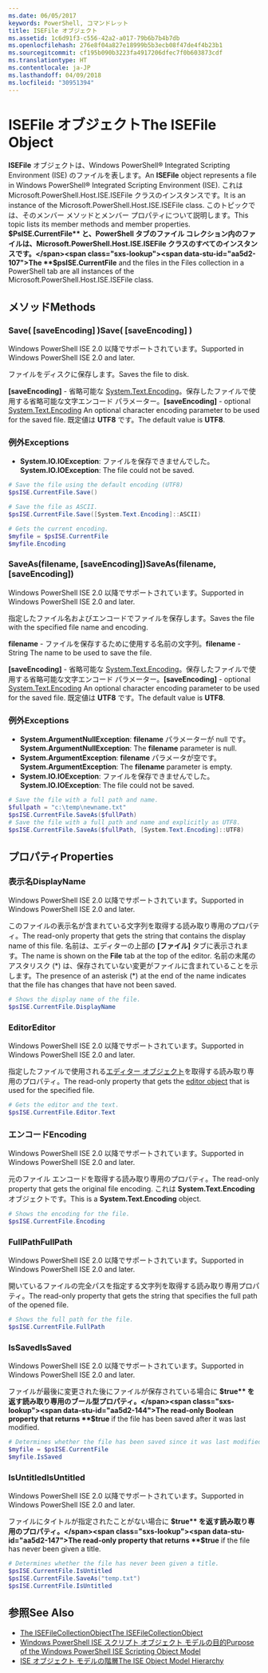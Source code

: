 ```yaml
---
ms.date: 06/05/2017
keywords: PowerShell, コマンドレット
title: ISEFile オブジェクト
ms.assetid: 1c6d91f3-c556-42a2-a017-79b6b7b4b7db
ms.openlocfilehash: 276e8f04a827e18999b5b3ecb08f47de4f4b23b1
ms.sourcegitcommit: cf195b090b3223fa4917206dfec7f0b603873cdf
ms.translationtype: HT
ms.contentlocale: ja-JP
ms.lasthandoff: 04/09/2018
ms.locfileid: "30951394"
---
```

# <a name="the-isefile-object"></a><span data-ttu-id="aa5d2-103">ISEFile オブジェクト</span><span class="sxs-lookup"><span data-stu-id="aa5d2-103">The ISEFile Object</span></span>

<span data-ttu-id="aa5d2-104">**ISEFile** オブジェクトは、Windows PowerShell® Integrated Scripting Environment (ISE) のファイルを表します。</span><span class="sxs-lookup"><span data-stu-id="aa5d2-104">An **ISEFile** object represents a file in Windows PowerShell® Integrated Scripting Environment (ISE).</span></span> <span data-ttu-id="aa5d2-105">これは Microsoft.PowerShell.Host.ISE.ISEFile クラスのインスタンスです。</span><span class="sxs-lookup"><span data-stu-id="aa5d2-105">It is an instance of the Microsoft.PowerShell.Host.ISE.ISEFile class.</span></span> <span data-ttu-id="aa5d2-106">このトピックでは、そのメンバー メソッドとメンバー プロパティについて説明します。</span><span class="sxs-lookup"><span data-stu-id="aa5d2-106">This topic lists its member methods and member properties.</span></span> <span data-ttu-id="aa5d2-107">**$PsISE.CurrentFile** と、PowerShell タブのファイル コレクション内のファイルは、Microsoft.PowerShell.Host.ISE.ISEFile クラスのすべてのインスタンスです。</span><span class="sxs-lookup"><span data-stu-id="aa5d2-107">The **$psISE.CurrentFile** and the files in the Files collection in a PowerShell tab are all instances of the Microsoft.PowerShell.Host.ISE.ISEFile class.</span></span>

## <a name="methods"></a><span data-ttu-id="aa5d2-108">メソッド</span><span class="sxs-lookup"><span data-stu-id="aa5d2-108">Methods</span></span>

### <a name="save-saveencoding-"></a><span data-ttu-id="aa5d2-109">Save\( \[saveEncoding\] \)</span><span class="sxs-lookup"><span data-stu-id="aa5d2-109">Save\( \[saveEncoding\] \)</span></span>

<span data-ttu-id="aa5d2-110">Windows PowerShell ISE 2.0 以降でサポートされています。</span><span class="sxs-lookup"><span data-stu-id="aa5d2-110">Supported in Windows PowerShell ISE 2.0 and later.</span></span>

<span data-ttu-id="aa5d2-111">ファイルをディスクに保存します。</span><span class="sxs-lookup"><span data-stu-id="aa5d2-111">Saves the file to disk.</span></span>

<span data-ttu-id="aa5d2-112">**\[saveEncoding\]** - 省略可能な [System.Text.Encoding](http://msdn.microsoft.com/library/system.text.encoding.aspx)。保存したファイルで使用する省略可能な文字エンコード パラメーター。</span><span class="sxs-lookup"><span data-stu-id="aa5d2-112">**\[saveEncoding\]** - optional [System.Text.Encoding](http://msdn.microsoft.com/library/system.text.encoding.aspx) An optional character encoding parameter to be used for the saved file.</span></span> <span data-ttu-id="aa5d2-113">既定値は **UTF8** です。</span><span class="sxs-lookup"><span data-stu-id="aa5d2-113">The default value is **UTF8**.</span></span>

### <a name="exceptions"></a><span data-ttu-id="aa5d2-114">例外</span><span class="sxs-lookup"><span data-stu-id="aa5d2-114">Exceptions</span></span>

- <span data-ttu-id="aa5d2-115">**System.IO.IOException**: ファイルを保存できませんでした。</span><span class="sxs-lookup"><span data-stu-id="aa5d2-115">**System.IO.IOException**: The file could not be saved.</span></span>

```powershell
# Save the file using the default encoding (UTF8)
$psISE.CurrentFile.Save()

# Save the file as ASCII.
$psISE.CurrentFile.Save([System.Text.Encoding]::ASCII)

# Gets the current encoding.
$myfile = $psISE.CurrentFile
$myfile.Encoding
```

### <a name="saveasfilename-saveencoding"></a><span data-ttu-id="aa5d2-116">SaveAs\(filename, \[saveEncoding\]\)</span><span class="sxs-lookup"><span data-stu-id="aa5d2-116">SaveAs\(filename, \[saveEncoding\]\)</span></span>

<span data-ttu-id="aa5d2-117">Windows PowerShell ISE 2.0 以降でサポートされています。</span><span class="sxs-lookup"><span data-stu-id="aa5d2-117">Supported in Windows PowerShell ISE 2.0 and later.</span></span>

<span data-ttu-id="aa5d2-118">指定したファイル名およびエンコードでファイルを保存します。</span><span class="sxs-lookup"><span data-stu-id="aa5d2-118">Saves the file with the specified file name and encoding.</span></span>

<span data-ttu-id="aa5d2-119">**filename** - ファイルを保存するために使用する名前の文字列。</span><span class="sxs-lookup"><span data-stu-id="aa5d2-119">**filename** - String The name to be used to save the file.</span></span>

<span data-ttu-id="aa5d2-120">**\[saveEncoding\]** - 省略可能な [System.Text.Encoding](http://msdn.microsoft.com/library/system.text.encoding.aspx)。保存したファイルで使用する省略可能な文字エンコード パラメーター。</span><span class="sxs-lookup"><span data-stu-id="aa5d2-120">**\[saveEncoding\]** - optional [System.Text.Encoding](http://msdn.microsoft.com/library/system.text.encoding.aspx) An optional character encoding parameter to be used for the saved file.</span></span> <span data-ttu-id="aa5d2-121">既定値は **UTF8** です。</span><span class="sxs-lookup"><span data-stu-id="aa5d2-121">The default value is **UTF8**.</span></span>

### <a name="exceptions"></a><span data-ttu-id="aa5d2-122">例外</span><span class="sxs-lookup"><span data-stu-id="aa5d2-122">Exceptions</span></span>

- <span data-ttu-id="aa5d2-123">**System.ArgumentNullException**: **filename** パラメーターが null です。</span><span class="sxs-lookup"><span data-stu-id="aa5d2-123">**System.ArgumentNullException**: The **filename** parameter is null.</span></span>
- <span data-ttu-id="aa5d2-124">**System.ArgumentException**: **filename** パラメータが空です。</span><span class="sxs-lookup"><span data-stu-id="aa5d2-124">**System.ArgumentException**: The **filename** parameter is empty.</span></span>
- <span data-ttu-id="aa5d2-125">**System.IO.IOException**: ファイルを保存できませんでした。</span><span class="sxs-lookup"><span data-stu-id="aa5d2-125">**System.IO.IOException**: The file could not be saved.</span></span>

```powershell
# Save the file with a full path and name.
$fullpath = "c:\temp\newname.txt"
$psISE.CurrentFile.SaveAs($fullPath)
# Save the file with a full path and name and explicitly as UTF8.
$psISE.CurrentFile.SaveAs($fullPath, [System.Text.Encoding]::UTF8)
```

## <a name="properties"></a><span data-ttu-id="aa5d2-126">プロパティ</span><span class="sxs-lookup"><span data-stu-id="aa5d2-126">Properties</span></span>

### <a name="displayname"></a><span data-ttu-id="aa5d2-127">表示名</span><span class="sxs-lookup"><span data-stu-id="aa5d2-127">DisplayName</span></span>

<span data-ttu-id="aa5d2-128">Windows PowerShell ISE 2.0 以降でサポートされています。</span><span class="sxs-lookup"><span data-stu-id="aa5d2-128">Supported in Windows PowerShell ISE 2.0 and later.</span></span>

<span data-ttu-id="aa5d2-129">このファイルの表示名が含まれている文字列を取得する読み取り専用のプロパティ。</span><span class="sxs-lookup"><span data-stu-id="aa5d2-129">The read-only property that gets the string that contains the display name of this file.</span></span> <span data-ttu-id="aa5d2-130">名前は、エディターの上部の **[ファイル]** タブに表示されます。</span><span class="sxs-lookup"><span data-stu-id="aa5d2-130">The name is shown on the **File** tab at the top of the editor.</span></span> <span data-ttu-id="aa5d2-131">名前の末尾のアスタリスク \(\*\) は、保存されていない変更がファイルに含まれていることを示します。</span><span class="sxs-lookup"><span data-stu-id="aa5d2-131">The presence of an asterisk \(\*\) at the end of the name indicates that the file has changes that have not been saved.</span></span>

```powershell
# Shows the display name of the file.
$psISE.CurrentFile.DisplayName
```

### <a name="editor"></a><span data-ttu-id="aa5d2-132">Editor</span><span class="sxs-lookup"><span data-stu-id="aa5d2-132">Editor</span></span>

<span data-ttu-id="aa5d2-133">Windows PowerShell ISE 2.0 以降でサポートされています。</span><span class="sxs-lookup"><span data-stu-id="aa5d2-133">Supported in Windows PowerShell ISE 2.0 and later.</span></span>

<span data-ttu-id="aa5d2-134">指定したファイルで使用される[エディター オブジェクト](The-ISEEditor-Object.md)を取得する読み取り専用のプロパティ。</span><span class="sxs-lookup"><span data-stu-id="aa5d2-134">The read-only property that gets the [editor object](The-ISEEditor-Object.md) that is used for the specified file.</span></span>

```powershell
# Gets the editor and the text.
$psISE.CurrentFile.Editor.Text
```

### <a name="encoding"></a><span data-ttu-id="aa5d2-135">エンコード</span><span class="sxs-lookup"><span data-stu-id="aa5d2-135">Encoding</span></span>

<span data-ttu-id="aa5d2-136">Windows PowerShell ISE 2.0 以降でサポートされています。</span><span class="sxs-lookup"><span data-stu-id="aa5d2-136">Supported in Windows PowerShell ISE 2.0 and later.</span></span>

<span data-ttu-id="aa5d2-137">元のファイル エンコードを取得する読み取り専用のプロパティ。</span><span class="sxs-lookup"><span data-stu-id="aa5d2-137">The read-only property that gets the original file encoding.</span></span> <span data-ttu-id="aa5d2-138">これは **System.Text.Encoding** オブジェクトです。</span><span class="sxs-lookup"><span data-stu-id="aa5d2-138">This is a **System.Text.Encoding** object.</span></span>

```powershell
# Shows the encoding for the file.
$psISE.CurrentFile.Encoding
```

### <a name="fullpath"></a><span data-ttu-id="aa5d2-139">FullPath</span><span class="sxs-lookup"><span data-stu-id="aa5d2-139">FullPath</span></span>

<span data-ttu-id="aa5d2-140">Windows PowerShell ISE 2.0 以降でサポートされています。</span><span class="sxs-lookup"><span data-stu-id="aa5d2-140">Supported in Windows PowerShell ISE 2.0 and later.</span></span>

<span data-ttu-id="aa5d2-141">開いているファイルの完全パスを指定する文字列を取得する読み取り専用プロパティ。</span><span class="sxs-lookup"><span data-stu-id="aa5d2-141">The read-only property that gets the string that specifies the full path of the opened file.</span></span>

```powershell
# Shows the full path for the file.
$psISE.CurrentFile.FullPath
```

### <a name="issaved"></a><span data-ttu-id="aa5d2-142">IsSaved</span><span class="sxs-lookup"><span data-stu-id="aa5d2-142">IsSaved</span></span>

<span data-ttu-id="aa5d2-143">Windows PowerShell ISE 2.0 以降でサポートされています。</span><span class="sxs-lookup"><span data-stu-id="aa5d2-143">Supported in Windows PowerShell ISE 2.0 and later.</span></span>

<span data-ttu-id="aa5d2-144">ファイルが最後に変更された後にファイルが保存されている場合に **$true** を返す読み取り専用のブール型プロパティ。</span><span class="sxs-lookup"><span data-stu-id="aa5d2-144">The read-only Boolean property that returns **$true** if the file has been saved after it was last modified.</span></span>

```powershell
# Determines whether the file has been saved since it was last modified.
$myfile = $psISE.CurrentFile
$myfile.IsSaved
```

### <a name="isuntitled"></a><span data-ttu-id="aa5d2-145">IsUntitled</span><span class="sxs-lookup"><span data-stu-id="aa5d2-145">IsUntitled</span></span>

<span data-ttu-id="aa5d2-146">Windows PowerShell ISE 2.0 以降でサポートされています。</span><span class="sxs-lookup"><span data-stu-id="aa5d2-146">Supported in Windows PowerShell ISE 2.0 and later.</span></span>

<span data-ttu-id="aa5d2-147">ファイルにタイトルが指定されたことがない場合に **$true** を返す読み取り専用のプロパティ。</span><span class="sxs-lookup"><span data-stu-id="aa5d2-147">The read-only property that returns **$true** if the file has never been given a title.</span></span>

```powershell
# Determines whether the file has never been given a title.
$psISE.CurrentFile.IsUntitled
$psISE.CurrentFile.SaveAs("temp.txt")
$psISE.CurrentFile.IsUntitled
```

## <a name="see-also"></a><span data-ttu-id="aa5d2-148">参照</span><span class="sxs-lookup"><span data-stu-id="aa5d2-148">See Also</span></span>

- [<span data-ttu-id="aa5d2-149">The ISEFileCollectionObject</span><span class="sxs-lookup"><span data-stu-id="aa5d2-149">The ISEFileCollectionObject</span></span>](The-ISEFileCollection-Object.md)
- [<span data-ttu-id="aa5d2-150">Windows PowerShell ISE スクリプト オブジェクト モデルの目的</span><span class="sxs-lookup"><span data-stu-id="aa5d2-150">Purpose of the Windows PowerShell ISE Scripting Object Model</span></span>](Purpose-of-the-Windows-PowerShell-ISE-Scripting-Object-Model.md)
- [<span data-ttu-id="aa5d2-151">ISE オブジェクト モデルの階層</span><span class="sxs-lookup"><span data-stu-id="aa5d2-151">The ISE Object Model Hierarchy</span></span>](The-ISE-Object-Model-Hierarchy.md)